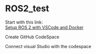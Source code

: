 # ROS2_test
Start with this link:  
[Setup ROS 2 with VSCode and Docker](https://docs.ros.org/en/jazzy/How-To-Guides/Setup-ROS-2-with-VSCode-and-Docker-Container.html)
  
Create GitHub CodeSpace

Connect visual Studio with the codespace
